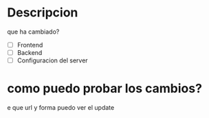 # Descripcion
que ha cambiado?

- [ ] Frontend
- [ ] Backend
- [ ] Configuracion del server

# como puedo probar los cambios?
e que url y forma puedo ver el update 
